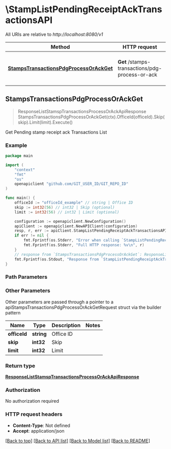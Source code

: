 # \StampListPendingReceiptAckTransactionsAPI

All URIs are relative to *http://localhost:8080/v1*

Method | HTTP request | Description
------------- | ------------- | -------------
[**StampsTransactionsPdgProcessOrAckGet**](StampListPendingReceiptAckTransactionsAPI.md#StampsTransactionsPdgProcessOrAckGet) | **Get** /stamps-transactions/pdg-process-or-ack | Get Pending stamp receipt ack Transactions List



## StampsTransactionsPdgProcessOrAckGet

> ResponseListStamspTransactionsProcessOrAckApiResponse StampsTransactionsPdgProcessOrAckGet(ctx).OfficeId(officeId).Skip(skip).Limit(limit).Execute()

Get Pending stamp receipt ack Transactions List



### Example

```go
package main

import (
	"context"
	"fmt"
	"os"
	openapiclient "github.com/GIT_USER_ID/GIT_REPO_ID"
)

func main() {
	officeId := "officeId_example" // string | Office ID
	skip := int32(56) // int32 | Skip (optional)
	limit := int32(56) // int32 | Limit (optional)

	configuration := openapiclient.NewConfiguration()
	apiClient := openapiclient.NewAPIClient(configuration)
	resp, r, err := apiClient.StampListPendingReceiptAckTransactionsAPI.StampsTransactionsPdgProcessOrAckGet(context.Background()).OfficeId(officeId).Skip(skip).Limit(limit).Execute()
	if err != nil {
		fmt.Fprintf(os.Stderr, "Error when calling `StampListPendingReceiptAckTransactionsAPI.StampsTransactionsPdgProcessOrAckGet``: %v\n", err)
		fmt.Fprintf(os.Stderr, "Full HTTP response: %v\n", r)
	}
	// response from `StampsTransactionsPdgProcessOrAckGet`: ResponseListStamspTransactionsProcessOrAckApiResponse
	fmt.Fprintf(os.Stdout, "Response from `StampListPendingReceiptAckTransactionsAPI.StampsTransactionsPdgProcessOrAckGet`: %v\n", resp)
}
```

### Path Parameters



### Other Parameters

Other parameters are passed through a pointer to a apiStampsTransactionsPdgProcessOrAckGetRequest struct via the builder pattern


Name | Type | Description  | Notes
------------- | ------------- | ------------- | -------------
 **officeId** | **string** | Office ID | 
 **skip** | **int32** | Skip | 
 **limit** | **int32** | Limit | 

### Return type

[**ResponseListStamspTransactionsProcessOrAckApiResponse**](ResponseListStamspTransactionsProcessOrAckApiResponse.md)

### Authorization

No authorization required

### HTTP request headers

- **Content-Type**: Not defined
- **Accept**: application/json

[[Back to top]](#) [[Back to API list]](../README.md#documentation-for-api-endpoints)
[[Back to Model list]](../README.md#documentation-for-models)
[[Back to README]](../README.md)

